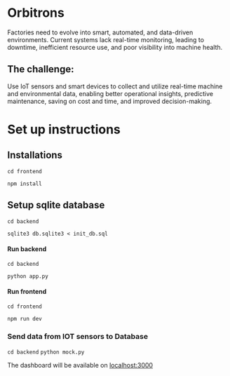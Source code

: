 # Orbitrons

Factories need to evolve into smart, automated, and data-driven environments. Current systems lack real-time monitoring, leading to downtime, inefficient resource use, and poor visibility into machine health.
 
## The challenge:
Use IoT sensors and smart devices to collect and utilize real-time machine and environmental data, enabling better operational insights, predictive maintenance, saving on cost and time, and improved decision-making.


# Set up instructions 

## Installations
`cd frontend`


`npm install`

## Setup sqlite database
`cd backend` 

`sqlite3 db.sqlite3 < init_db.sql`
#### Run backend 
`cd backend`

`python app.py`

#### Run frontend 

`cd frontend`

`npm run dev`

### Send data from IOT sensors to Database 
`cd backend`
`python mock.py`

The dashboard will be available on [localhost:3000](http://localhost:3000/)
